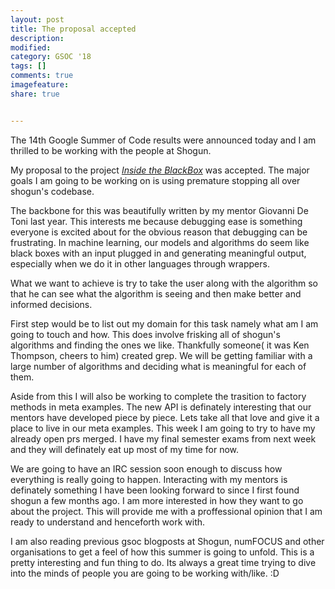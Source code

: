 ```yaml
---
layout: post
title: The proposal accepted
description:
modified:
category: GSOC '18
tags: []
comments: true
imagefeature:
share: true


---
```

The 14th Google Summer of Code results were announced today and I am thrilled to be working with the people at Shogun.

My proposal to the project *[Inside the BlackBox](https://summerofcode.withgoogle.com/projects/6010966421012480)* was accepted.
The major goals I am going to be working on is using premature stopping all over shogun's codebase.


The backbone for this was beautifully written by my mentor Giovanni De Toni last year.
This interests me because debugging ease is something everyone is excited about for the obvious reason that debugging can be frustrating.
In machine learning, our models and algorithms do seem like black boxes with an input plugged in and generating meaningful output, especially when we do it in
other languages through wrappers.


What we want to achieve is try to take the user along with the algorithm so that he can see what the algorithm is seeing and then
make better and informed decisions.


First step would be to list out my domain for this task namely what am I am going to touch and how.
This does involve frisking all of shogun's algorithms and finding the ones we like. Thankfully someone( it was Ken Thompson, cheers to him) created grep.
We will be getting familiar with a large number of algorithms and deciding what is meaningful for each of them.


Aside from this I will also be working to complete the trasition to factory methods in meta examples. The new API is definately interesting
that our mentors have developed piece by piece. Lets take all that love and give it a place to live in our meta examples.
This week I am going to try to have my already open prs merged. I have my final semester exams from next week and they will definately eat
up most of my time for now.


We are going to have an IRC session soon enough to discuss how everything is really going to happen.
Interacting with my mentors is definately something I have been looking forward to since I first found shogun a few months ago.
I am more interested in how they want to go about the project. This will provide me with a proffessional opinion that I am ready to
understand and henceforth work with.

I am also reading previous gsoc blogposts at Shogun, numFOCUS and other organisations to get a feel of how this summer is going to unfold.
This is a pretty interesting and fun thing to do. Its always a great time trying to dive into the minds of people you are going to be working with/like. :D
